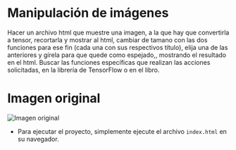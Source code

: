 # Manipulación de imágenes

Hacer un archivo html que muestre una imagen, a la que hay que convertirla a tensor, recortarla y mostrar al html, cambiar de tamano con las dos funciones para ese fin (cada una con sus respectivos título), elija una de las anteriores y gírela para que quede como espejado,, mostrando el resultado en el html. Buscar las funciones específicas que realizan las acciones solicitadas, en la librería de TensorFlow o en el libro.

# Imagen original

![Imagen original]("/assets/example.jpg")

- Para ejecutar el proyecto, simplemente ejecute el archivo `index.html` en su navegador.
